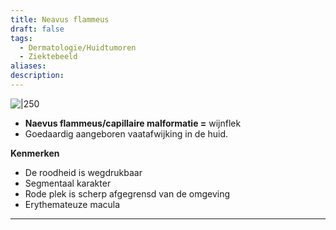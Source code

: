 ```yaml
---
title: Neavus flammeus
draft: false
tags:
  - Dermatologie/Huidtumoren
  - Ziektebeeld
aliases: 
description: 
---
```


![|250](https://i.imgur.com/CoQezeY.png)


- **Naevus flammeus/capillaire malformatie =** wijnflek
- Goedaardig aangeboren vaatafwijking in de huid.

**Kenmerken**

- De roodheid is wegdrukbaar
- Segmentaal karakter
- Rode plek is scherp afgegrensd van de omgeving
- Erythemateuze macula

---